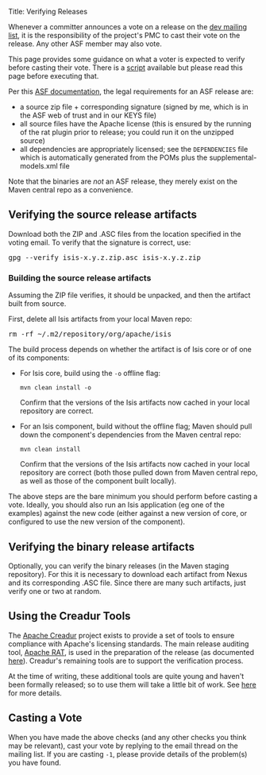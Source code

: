 Title: Verifying Releases

Whenever a committer announces a vote on a release on the [dev mailing list](../support.html), it is the responsibility of the project's PMC to cast their vote on the release.  Any other ASF member may also vote.

This page provides some guidance on what a voter is expected to verify before casting their vote. There is a [script](/contributors/verifying-releases-script.html) available but please read this page before executing that.

Per this [ASF documentation](http://www.apache.org/dev/release.html), the legal requirements for an ASF release are:

* a source zip file + corresponding signature (signed by me, which is in the ASF web of trust and in our KEYS file)
* all source files have the Apache license (this is ensured by the running of the rat plugin prior to release; you could run it on the unzipped source)
* all dependencies are appropriately licensed; see the `DEPENDENCIES` file which is automatically generated from the POMs plus the supplemental-models.xml file

Note that the binaries are *not* an ASF release, they merely exist on the Maven central repo as a convenience.


## Verifying the source release artifacts

Download both the ZIP and .ASC files from the location specified in the voting email. To verify that the signature is correct, use:

<pre>
gpg --verify isis-x.y.z.zip.asc isis-x.y.z.zip
</pre>

### Building the source release artifacts

Assuming the ZIP file verifies, it should be unpacked, and then the artifact built from source.

First, delete all Isis artifacts from your local Maven repo:

<pre>
rm -rf ~/.m2/repository/org/apache/isis
</pre>

The build process depends on whether the artifact is of Isis core or of one of its components:

* For Isis core, build using the `-o` offline flag:

  `mvn clean install -o`

  Confirm that the versions of the Isis artifacts now cached in your local repository are correct.

* For an Isis component, build without the offline flag; Maven should pull down the component's dependencies from the Maven central repo:

  `mvn clean install`

  Confirm that the versions of the Isis artifacts now cached in your local repository are correct (both those pulled down from Maven central repo, as well as those of the component built locally).

The above steps are the bare minimum you should perform before casting a vote.  Ideally, you should also run an Isis application (eg one of the examples) against the new code (either against a new version of core, or configured to use the new version of the component).

## Verifying the binary release artifacts

Optionally, you can verify the binary releases (in the Maven staging repository).  For this it is necessary to download each artifact from Nexus and its corresponding .ASC file.  Since there are many such artifacts, just verify one or two at random.

## Using the Creadur Tools

The [Apache Creadur](http://creadur.apache.org) project exists to provide a set of tools to ensure compliance with Apache's licensing standards.  The main release auditing tool, [Apache RAT](http://creadur.apache.org/rat), is used in the preparation of the release (as documented [here](release-process.html)).  Creadur's remaining tools are to support the verification process.

At the time of writing, these additional tools are quite young and haven't been formally released; so to use them will take a little bit of work.  See [here](verifying-releases-using-creadur-tools.html) for more details.

## Casting a Vote

When you have made the above checks (and any other checks you think may be relevant), cast your vote by replying to the email thread on the mailing list.  If you are casting `-1`, please provide details of the problem(s) you have found.